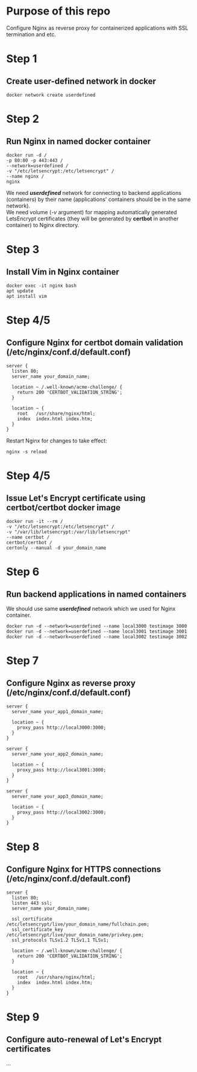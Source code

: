 # Purpose of this repo
Configure Nginx as reverse proxy for containerized applications with SSL termination and etc.

# Step 1
## Create user-defined network in docker
```
docker network create userdefined
```

# Step 2
## Run Nginx in named docker container
```
docker run -d /
-p 80:80 -p 443:443 /
--network=userdefined /
-v "/etc/letsencrypt:/etc/letsencrypt" /
--name nginx /
nginx
```

We need ***userdefined*** network for connecting to backend applications (containers) by their name (applications' containers should be in the same network).  
We need volume (*-v* argument) for mapping automatically generated LetsEncrypt certificates (they will be generated by **certbot** in another container) to Nginx directory.

# Step 3
## Install Vim in Nginx container
```
docker exec -it nginx bash  
apt update  
apt install vim
```

# Step 4/5
## Configure Nginx for certbot domain validation (/etc/nginx/conf.d/default.conf)
```
server {
  listen 80;
  server_name your_domain_name;

  location ~ /.well-known/acme-challenge/ {
    return 200 'CERTBOT_VALIDATION_STRING';
  }
  
  location ~ {
    root   /usr/share/nginx/html;
    index  index.html index.htm;
  }
}
```
Restart Nginx for changes to take effect:
```
nginx -s reload
```

# Step 4/5
## Issue Let's Encrypt certificate using certbot/certbot docker image
```
docker run -it --rm /
-v "/etc/letsencrypt:/etc/letsencrypt" /
-v "/var/lib/letsencrypt:/var/lib/letsencrypt"
--name certbot /
certbot/certbot /
certonly --manual -d your_domain_name
```

# Step 6
## Run backend applications in named containers
We should use same ***userdefined*** network which we used for Nginx container.
```
docker run -d --network=userdefined --name local3000 testimage 3000
docker run -d --network=userdefined --name local3001 testimage 3001
docker run -d --network=userdefined --name local3002 testimage 3002
```

# Step 7
## Configure Nginx as reverse proxy (/etc/nginx/conf.d/default.conf)
```
server {
  server_name your_app1_domain_name;

  location ~ {
    proxy_pass http://local3000:3000;
  }
}

server {
  server_name your_app2_domain_name;

  location ~ {
    proxy_pass http://local3001:3000;
  }
}

server {
  server_name your_app3_domain_name;

  location ~ {
    proxy_pass http://local3002:3000;
  }
}
```

# Step 8
## Configure Nginx for HTTPS connections (/etc/nginx/conf.d/default.conf)
```
server {
  listen 80;
  listen 443 ssl;
  server_name your_domain_name;
  
  ssl_certificate /etc/letsencrypt/live/your_domain_name/fullchain.pem;
  ssl_certificate_key /etc/letsencrypt/live/your_domain_name/privkey.pem;
  ssl_protocols TLSv1.2 TLSv1.1 TLSv1;
  
  location ~ /.well-known/acme-challenge/ {
    return 200 'CERTBOT_VALIDATION_STRING';
  }
  
  location ~ {
    root   /usr/share/nginx/html;
    index  index.html index.htm;
  }
}
```

# Step 9
## Configure auto-renewal of Let's Encrypt certificates
...
